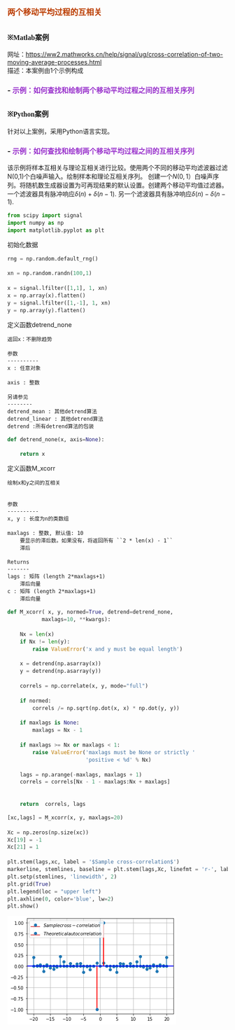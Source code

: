 # **<font size=4 color=#BB3D00 face=微软雅黑>两个移动平均过程的互相关</font>**

## **<font size=3  face=微软雅黑>※Matlab案例</font>** 

网址：https://ww2.mathworks.cn/help/signal/ug/cross-correlation-of-two-moving-average-processes.html     
描述：本案例由1个示例构成
### - <font color=DarkOrChid size=3>示例：如何查找和绘制两个移动平均过程之间的互相关序列</font>

## **<font size=3 face=微软雅黑>※Python案例</font>**

针对以上案例，采用Python语言实现。

### - <font color=DarkOrChid size=3>示例：如何查找和绘制两个移动平均过程之间的互相关序列</font>

该示例将样本互相关与理论互相关进行比较。使用两个不同的移动平均滤波器过滤N(0,1)个白噪声输入。绘制样本和理论互相关序列。
创建一个$N(0,1）$白噪声序列。将随机数生成器设置为可再现结果的默认设置。创建两个移动平均值过滤器。一个滤波器具有脉冲响应$δ(n)+δ(n−1)$. 另一个滤波器具有脉冲响应$δ(n)−δ(n−1)$.


```python
from scipy import signal
import numpy as np
import matplotlib.pyplot as plt
```

初始化数据


```python
rng = np.random.default_rng()

xn = np.random.randn(100,1)

x = signal.lfilter([1,1], 1, xn)
x = np.array(x).flatten()
y = signal.lfilter([1,-1], 1, xn)
y = np.array(y).flatten()
```

定义函数detrend_none

    返回x：不删除趋势

    参数
    ----------
    x : 任意对象

    axis : 整数

    另请参见
    --------
    detrend_mean : 其他detrend算法
    detrend_linear : 其他detrend算法
    detrend :所有detrend算法的包装
    


```python
def detrend_none(x, axis=None):
    
    return x
```

定义函数M_xcorr

    绘制x和y之间的互相关


    参数
    ----------
    x, y : 长度为n的类数组

    maxlags : 整数, 默认值: 10
        要显示的滞后数。如果没有，将返回所有 ``2 * len(x) - 1``
        滞后

    Returns
    -------
    lags : 矩阵 (length 2*maxlags+1)
        滞后向量
    c : 矩阵 (length 2*maxlags+1)
        滞后向量
    


```python
def M_xcorr( x, y, normed=True, detrend=detrend_none,
           maxlags=10, **kwargs):
    
    Nx = len(x)
    if Nx != len(y):
        raise ValueError('x and y must be equal length')

    x = detrend(np.asarray(x))
    y = detrend(np.asarray(y))

    correls = np.correlate(x, y, mode="full")

    if normed:
        correls /= np.sqrt(np.dot(x, x) * np.dot(y, y))

    if maxlags is None:
        maxlags = Nx - 1

    if maxlags >= Nx or maxlags < 1:
        raise ValueError('maxlags must be None or strictly '
                         'positive < %d' % Nx)

    lags = np.arange(-maxlags, maxlags + 1)
    correls = correls[Nx - 1 - maxlags:Nx + maxlags]


    return  correls, lags

```


```python
[xc,lags] = M_xcorr(x, y, maxlags=20)

Xc = np.zeros(np.size(xc))
Xc[19] = -1
Xc[21] = 1

plt.stem(lags,xc, label = '$Sample cross-correlation$')
markerline, stemlines, baseline = plt.stem(lags,Xc, linefmt = 'r-', label = '$Theoretical autocorrelation$')
plt.setp(stemlines, 'linewidth', 2)
plt.grid(True)
plt.legend(loc = "upper left")
plt.axhline(0, color='blue', lw=2)
plt.show()
```


    
![png](%E4%B8%A4%E4%B8%AA%E7%A7%BB%E5%8A%A8%E5%B9%B3%E5%9D%87%E8%BF%87%E7%A8%8B%E7%9A%84%E4%BA%92%E7%9B%B8%E5%85%B3_files/%E4%B8%A4%E4%B8%AA%E7%A7%BB%E5%8A%A8%E5%B9%B3%E5%9D%87%E8%BF%87%E7%A8%8B%E7%9A%84%E4%BA%92%E7%9B%B8%E5%85%B3_14_0.png)
    



```python

```
